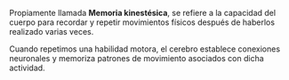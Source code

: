 Propiamente llamada **Memoria kinestésica**, se refiere a la capacidad del cuerpo para recordar y repetir movimientos físicos después de haberlos realizado varias veces.

Cuando repetimos una habilidad motora, el cerebro establece conexiones neuronales y memoriza patrones de movimiento asociados con dicha actividad.